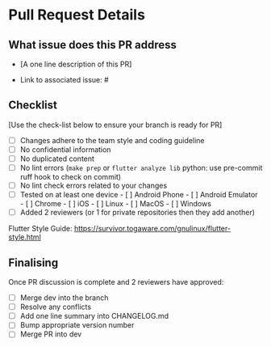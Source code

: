 # Pull Request Details

## What issue does this PR address

- [A one line description of this PR]

- Link to associated issue: #

## Checklist

[Use the check-list below to ensure your branch is ready for PR]

- [ ] Changes adhere to the team style and coding guideline
- [ ] No confidential information
- [ ] No duplicated content
- [ ] No lint errors (`make prep` or `flutter analyze lib`
                       python: use pre-commit ruff hook to check on commit)
- [ ] No lint check errors related to your changes
- [ ] Tested on at least one device
      - [ ] Android Phone
      - [ ] Android Emulator
      - [ ] Chrome
      - [ ] iOS
      - [ ] Linux
      - [ ] MacOS
      - [ ] Windows
- [ ] Added 2 reviewers (or 1 for private repositories then they add another)

Flutter Style Guide: https://survivor.togaware.com/gnulinux/flutter-style.html

## Finalising

Once PR discussion is complete and 2 reviewers have approved:

- [ ] Merge dev into the branch
- [ ] Resolve any conflicts
- [ ] Add one line summary into CHANGELOG.md
- [ ] Bump appropriate version number
- [ ] Merge PR into dev
